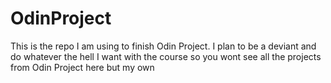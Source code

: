 # OdinProject
This is the repo I am using to finish Odin Project. I plan to be a deviant and do whatever the hell I want with the course so you wont see all the projects from Odin Project here but my own

